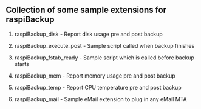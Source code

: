 ## Collection of some sample extensions for raspiBackup

1. raspiBackup_disk - Report disk usage pre and post backup

2. raspiBackup_execute_post - Sample script called when backup finishes

3. raspiBackup_fstab_ready - Sample script which is called before backup starts

4. raspiBackup_mem - Report memory usage pre and post backup

5. raspiBackup_temp - Report CPU temperature pre and post backup

6. raspiBackup_mail - Sample eMail extension to plug in any eMail MTA
